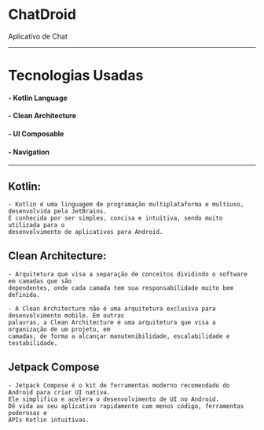 # ChatDroid
Aplicativo de Chat

----------------------------------------------------------------------------------------------------

# Tecnologias Usadas

#### - Kotlin Language
#### - Clean Architecture
#### - UI Composable
#### - Navigation

----------------------------------------------------------------------------------------------------

## Kotlin:

    - Kotlin é uma linguagem de programação multiplataforma e multiuso, desenvolvida pela JetBrains. 
    É conhecida por ser simples, concisa e intuitiva, sendo muito utilizada para o 
    desenvolvimento de aplicativos para Android.

## Clean Architecture:

    - Arquitetura que visa a separação de conceitos dividindo o software em camadas que são
    dependentes, onde cada camada tem sua responsabilidade muito bem definida.

    - A Clean Architecture não é uma arquitetura exclusiva para desenvolvimento mobile. Em outras
    palavras, a Clean Architecture é uma arquitetura que visa a organização de um projeto, em 
    camadas, de forma a alcançar manutenibilidade, escalabilidade e testabilidade.

## Jetpack Compose

    - Jetpack Compose é o kit de ferramentas moderno recomendado do Android para criar UI nativa. 
    Ele simplifica e acelera o desenvolvimento de UI no Android. 
    Dê vida ao seu aplicativo rapidamente com menos código, ferramentas poderosas e 
    APIs Kotlin intuitivas.